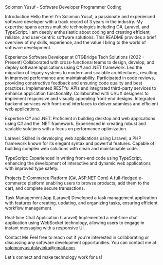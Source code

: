 Solomon Yusuf - Software Developer
Programmer Coding

Introduction
Hello there! I'm Solomon Yusuf, a passionate and experienced software developer with a track record of 3 years in the industry. My expertise spans across multiple technologies including C#, Laravel, and TypeScript. I am deeply enthusiastic about coding and creating efficient, reliable, and user-centric software solutions. This README provides a brief overview of my skills, experience, and the value I bring to the world of software development.

Experience
Software Developer at CTGBridge Tech Solutions (2022 - Present)
Collaborated with cross-functional teams to design, develop, and deploy software applications using C# and .NET framework.
Led the migration of legacy systems to modern and scalable architectures, resulting in improved performance and maintainability.
Participated in code reviews, providing constructive feedback and ensuring code quality and best practices.
Implemented RESTful APIs and integrated third-party services to enhance application functionality.
Collaborated with UI/UX designers to implement responsive and visually appealing front-end designs.
Integrated backend services with front-end interfaces to deliver seamless and efficient web applications.

Expertise
C# and .NET: Proficient in building desktop and web applications using C# and the .NET framework. Experienced in creating robust and scalable solutions with a focus on performance optimization.

Laravel: Skilled in developing web applications using Laravel, a PHP framework known for its elegant syntax and powerful features. Capable of building complex web solutions with clean and maintainable code.

TypeScript: Experienced in writing front-end code using TypeScript, enhancing the development of interactive and dynamic web applications with improved type safety.

Projects
E-Commerce Platform (C#, ASP.NET Core)
A full-fledged e-commerce platform enabling users to browse products, add them to the cart, and complete secure transactions.

Task Management App (Laravel)
Developed a task management application with features for creating, updating, and organizing tasks, ensuring efficient workflow management.

Real-time Chat Application (Laravel)
Implemented a real-time chat application using WebSocket technology, allowing users to engage in instant messaging with a responsive UI.

Contact Me
Feel free to reach out if you're interested in collaborating or discussing any software development opportunities. You can contact me at solomonyusufolayinka@gmail.com.

Let's connect and make technology work for us!

